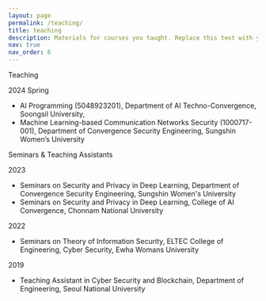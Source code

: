 ```yaml
---
layout: page
permalink: /teaching/
title: teaching
description: Materials for courses you taught. Replace this text with your description.
nav: true
nav_order: 6
---
```


Teaching

2024 Spring
  - AI Programming (5048923201), Department of AI Techno-Convergence, Soongsil University, 
  - Machine Learning-based Communication Networks Security (1000717-001), Department of Convergence Security Engineering, Sungshin Women’s University




Seminars & Teaching Assistants

2023
  - Seminars on Security and Privacy in Deep Learning, Department of Convergence Security Engineering, Sungshin Women's University
  - Seminars on Security and Privacy in Deep Learning, College of AI Convergence, Chonnam National University

2022
  - Seminars on Theory of Information Security, ELTEC College of Engineering, Cyber Security, Ewha Womans University

2019
  - Teaching Assistant in Cyber Security and Blockchain, Department of Engineering, Seoul National University
